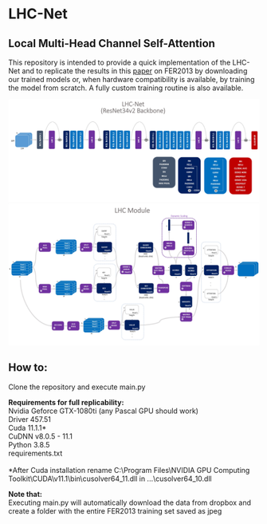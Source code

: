 # LHC-Net
## Local Multi-Head Channel Self-Attention

This repository is intended to provide a quick implementation of the LHC-Net and to replicate the results in this [paper](https://www.dropbox.com/s/ltqykplbjk6ks3g/Rev4.pdf?dl=1) on FER2013 by downloading our trained models or, when hardware compatibility is available, by training the model from scratch. A fully custom training routine is also available.

![Image of LHC_Net](https://github.com/Bodhis4ttva/LHC_Net/blob/main/Images/LHC_Net.jpg)
![Image of LHC_Module2](https://github.com/Bodhis4ttva/LHC_Net/blob/main/Images/LHC_Module2.jpg)

## How to:<br />
Clone the repository and execute main.py

**Requirements for full replicability: <br />**
Nvidia Geforce GTX-1080ti (any Pascal GPU should work)<br />
Driver 457.51 <br />
Cuda 11.1.1* <br />
CuDNN v8.0.5 - 11.1 <br />
Python 3.8.5 <br />
requirements.txt
<br />
<br />
*After Cuda installation rename C:\Program Files\NVIDIA GPU Computing Toolkit\CUDA\v11.1\bin\cusolver64_11.dll in ...\cusolver64_10.dll

**Note that:<br />**
Executing main.py will automatically download the data from dropbox and create a folder with the entire FER2013 training set saved as jpeg
